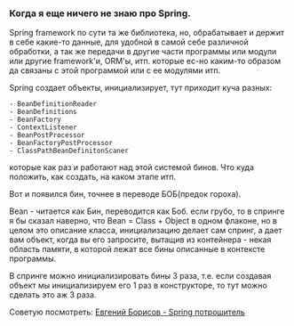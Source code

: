 ### Когда я еще ничего не знаю про Spring.

Spring framework по сути та же библиотека, но,
обрабатывает и держит в себе какие-то данные,
для удобной в самой себе различной обработки,
а так же передачи в другие части программы или
модули или другие framework'и, ORM'ы, итп.
которые ес-но каким-то образом да связаны с
этой программой или с ее модулями итп.

Spring создает объекты, инициализирует, тут
приходит куча разных:

    - BeanDefinitionReader
    - BeanDefinitions
    - BeanFactory
    - ContextListener
    - BeanPostProcessor
    - BeanFactoryPostProcessor
    - ClassPathBeanDefinitonScaner

которые как раз и работают над этой системой бинов.
Что куда положить, как создать, на каком этапе итп.

Вот и появился бин, точнее в переводе БОБ(предок гороха).

Bean - читается как Бин, переводится как Боб.
если грубо, то в спринге я бы сказал наверно, что
Bean = Class + Object в одном флаконе, но в целом
это описание класса, инициализацию делает сам спринг,
а дает вам объект, когда вы его запросите, вытащив
из контейнера - некая область памяти, в которой лежат
все бины описанные в контексте программы.

В спринге можно инициализировать бины 3 раза, т.е.
если создавая объект мы инициализируем его 1 раз в
конструкторе, то тут можно сделать это аж 3 раза.

Советую посмотреть:
[Евгений Борисов - Spring потрошитель](https://www.youtube.com/watch?v=BmBr5diz8WA)